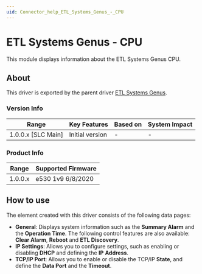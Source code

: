```yaml
---
uid: Connector_help_ETL_Systems_Genus_-_CPU
---
```


# ETL Systems Genus - CPU

This module displays information about the ETL Systems Genus CPU.

## About

This driver is exported by the parent driver [ETL Systems Genus](xref:Connector_help_ETL_Systems_Genus).

### Version Info

| **Range**            | **Key Features** | **Based on** | **System Impact** |
|----------------------|------------------|--------------|-------------------|
| 1.0.0.x \[SLC Main\] | Initial version  | \-           | \-                |

### Product Info

| **Range** | **Supported Firmware** |
|-----------|------------------------|
| 1.0.0.x   | e530 1v9 6/8/2020      |

## How to use

The element created with this driver consists of the following data pages:

- **General**: Displays system information such as the **Summary Alarm** and the **Operation Time**. The following control features are also available: **Clear Alarm**, **Reboot** and **ETL Discovery**.
- **IP Settings**: Allows you to configure settings, such as enabling or disabling **DHCP** and defining the **IP** **Address**.
- **TCP/IP Port**: Allows you to enable or disable the TCP/IP **State**, and define the **Data Port** and the **Timeout**.
